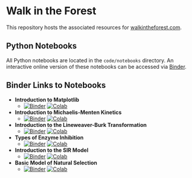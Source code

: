 # Walk in the Forest

This repository hosts the associated resources for [walkintheforest.com](https://walkintheforest.com).

## Python Notebooks

All Python notebooks are located in the `code/notebooks` directory. An interactive online version of these notebooks can be accessed via [Binder](https://mybinder.org).

## Binder Links to Notebooks

- **Introduction to Matplotlib**
    - [![Binder](https://mybinder.org/badge_logo.svg)](https://mybinder.org/v2/gh/anthony-agbay/walk-in-the-forest-environment/main?urlpath=git-pull%3Frepo%3Dhttps%253A%252F%252Fgithub.com%252Fanthony-agbay%252Fwalk-in-the-forest%26urlpath%3Dlab%252Ftree%252Fwalk-in-the-forest%252Fcode%252Fnotebooks%252Fintroduction-to-matplotlib%252Fintroduction-to-matplotlib.ipynb%26branch%3Dmain) [![Colab](https://colab.research.google.com/assets/colab-badge.svg)](https://colab.research.google.com/github/anthony-agbay/walk-in-the-forest/blob/main/code/notebooks/introduction-to-matplotlib/introduction-to-matplotlib.ipynb)
- **Introduction to Michaelis-Menten Kinetics**
    - [![Binder](https://mybinder.org/badge_logo.svg)](https://mybinder.org/v2/gh/anthony-agbay/walk-in-the-forest-environment/main?urlpath=git-pull%3Frepo%3Dhttps%253A%252F%252Fgithub.com%252Fanthony-agbay%252Fwalk-in-the-forest%26urlpath%3Dlab%252Ftree%252Fwalk-in-the-forest%252Fcode%252Fnotebooks%252Fintroduction-michaelis-menten%252Fintroduction-michaelis-menten.ipynb%26branch%3Dmain) [![Colab](https://colab.research.google.com/assets/colab-badge.svg)](https://colab.research.google.com/github/anthony-agbay/walk-in-the-forest/blob/main/code/notebooks/introduction-michaelis-menten/introduction-michaelis-menten.ipynb)
- **Introduction to the Lineweaver-Burk Transformation**
    - [![Binder](https://mybinder.org/badge_logo.svg)](https://mybinder.org/v2/gh/anthony-agbay/walk-in-the-forest-environment/main?urlpath=git-pull%3Frepo%3Dhttps%253A%252F%252Fgithub.com%252Fanthony-agbay%252Fwalk-in-the-forest%26urlpath%3Dlab%252Ftree%252Fwalk-in-the-forest%252Fcode%252Fnotebooks%252Fintroduction-lineweaver-burk%252Fintroduction-lineweaver-burk.ipynb%26branch%3Dmain) [![Colab](https://colab.research.google.com/assets/colab-badge.svg)](https://colab.research.google.com/github/anthony-agbay/walk-in-the-forest/blob/main/code/notebooks/introduction-lineweaver-burk/introduction-lineweaver-burk.ipynb)
- **Types of Enzyme Inhibition**
    - [![Binder](https://mybinder.org/badge_logo.svg)](https://mybinder.org/v2/gh/anthony-agbay/walk-in-the-forest-environment/main?urlpath=git-pull%3Frepo%3Dhttps%253A%252F%252Fgithub.com%252Fanthony-agbay%252Fwalk-in-the-forest%26urlpath%3Dlab%252Ftree%252Fwalk-in-the-forest%252Fcode%252Fnotebooks%252Ftypes-of-enzyme-inhibition%252Ftypes-of-enzyme-inhibition.ipynb%26branch%3Dmain) [![Colab](https://colab.research.google.com/assets/colab-badge.svg)](https://colab.research.google.com/github/anthony-agbay/walk-in-the-forest/blob/main/code/notebooks/types-of-enzyme-inhibition/types-of-enzyme-inhibition.ipynb)
- **Introduction to the SIR Model**
    - [![Binder](https://mybinder.org/badge_logo.svg)](https://mybinder.org/v2/gh/anthony-agbay/walk-in-the-forest-environment/main?urlpath=git-pull%3Frepo%3Dhttps%253A%252F%252Fgithub.com%252Fanthony-agbay%252Fwalk-in-the-forest%26urlpath%3Dlab%252Ftree%252Fwalk-in-the-forest%252Fcode%252Fnotebooks%252Fintroduction-sir%252Fintroduction-sir.ipynb%26branch%3Dmain) [![Colab](https://colab.research.google.com/assets/colab-badge.svg)](https://colab.research.google.com/github/anthony-agbay/walk-in-the-forest/blob/main/code/notebooks/introduction-sir/introduction-sir.ipynb)
- **Basic Model of Natural Selection**
    - [![Binder](https://mybinder.org/badge_logo.svg)](https://mybinder.org/v2/gh/anthony-agbay/walk-in-the-forest-environment/main?urlpath=git-pull%3Frepo%3Dhttps%253A%252F%252Fgithub.com%252Fanthony-agbay%252Fwalk-in-the-forest%26urlpath%3Dlab%252Ftree%252Fwalk-in-the-forest%252Fcode%252Fnotebooks%252Fbasic-model-natural-selection%252Fbasic-model-natural-selection.ipynb%26branch%3Dmain) [![Colab](https://colab.research.google.com/assets/colab-badge.svg)](https://colab.research.google.com/github/anthony-agbay/walk-in-the-forest/blob/main/code/notebooks/basic-model-natural-selection/basic-model-natural-selection.ipynb)